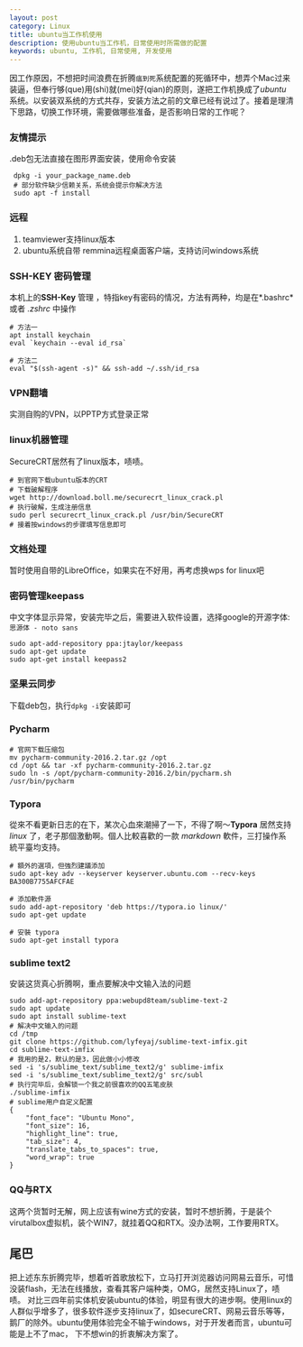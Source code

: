 ```yaml
---
layout: post
category: Linux
title: ubuntu当工作机使用
description: 使用ubuntu当工作机，日常使用时所需做的配置
keywords: ubuntu, 工作机, 日常使用, 开发使用
---
```


因工作原因，不想把时间浪费在折腾`瘟到死`系统配置的死循环中，想弄个Mac过来装逼，但奉行够(que)用(shi)就(mei)好(qian)的原则，遂把工作机换成了*ubuntu*系统。以安装双系统的方式共存，安装方法之前的文章已经有说过了。接着是理清下思路，切换工作环境，需要做哪些准备，是否影响日常的工作呢？
<!-- more -->

### 友情提示
 .deb包无法直接在图形界面安装，使用命令安装

```shell
 dpkg -i your_package_name.deb
 # 部分软件缺少信赖关系，系统会提示你解决方法
 sudo apt -f install
```

### 远程
1. teamviewer支持linux版本
2. ubuntu系统自带 remmina远程桌面客户端，支持访问windows系统

### SSH-KEY 密码管理

本机上的**SSH-Key** 管理 ，特指key有密码的情况，方法有两种，均是在*.bashrc* 或者 *.zshrc* 中操作

```shell
# 方法一
apt install keychain
eval `keychain --eval id_rsa`

# 方法二
eval "$(ssh-agent -s)" && ssh-add ~/.ssh/id_rsa
```

### VPN翻墙
实测自购的VPN，以PPTP方式登录正常

### linux机器管理
SecureCRT居然有了linux版本，啧啧。

```shell
# 到官网下载ubuntu版本的CRT
# 下载破解程序
wget http://download.boll.me/securecrt_linux_crack.pl  
# 执行破解，生成注册信息
sudo perl securecrt_linux_crack.pl /usr/bin/SecureCRT  
# 接着按windows的步骤填写信息即可
```

### 文档处理
暂时使用自带的LibreOffice，如果实在不好用，再考虑换wps for linux吧

### 密码管理keepass
中文字体显示异常，安装完毕之后，需要进入软件设置，选择google的开源字体: `思源体 - noto sans`

```shell
sudo apt-add-repository ppa:jtaylor/keepass
sudo apt-get update
sudo apt-get install keepass2
```

### 坚果云同步
下载deb包，执行`dpkg -i`安装即可

###  Pycharm

```shell
# 官网下载压缩包
mv pycharm-community-2016.2.tar.gz /opt
cd /opt && tar -xf pycharm-community-2016.2.tar.gz
sudo ln -s /opt/pycharm-community-2016.2/bin/pycharm.sh /usr/bin/pycharm
```

### Typora

從來不看更新日志的在下，某次心血來潮掃了一下，不得了啊～**Typora** 居然支持 *linux* 了，老子那個激動啊。個人比較喜歡的一款 *markdown* 軟件，三打操作系統平臺均支持。

```shell
# 額外的選項，但強烈建議添加
sudo apt-key adv --keyserver keyserver.ubuntu.com --recv-keys BA300B7755AFCFAE

# 添加軟件源
sudo add-apt-repository 'deb https://typora.io linux/'
sudo apt-get update

# 安裝 typora
sudo apt-get install typora
```



### sublime text2

安装这货真心折腾啊，重点要解决中文输入法的问题

```shell
sudo add-apt-repository ppa:webupd8team/sublime-text-2
sudo apt update
sudo apt install sublime-text
# 解决中文输入的问题
cd /tmp 
git clone https://github.com/lyfeyaj/sublime-text-imfix.git
cd sublime-text-imfix 
# 我用的是2，默认的是3，因此做小小修改
sed -i 's/sublime_text/sublime_text2/g' sublime-imfix
sed -i 's/sublime_text/sublime_text2/g' src/subl
# 执行完毕后，会解锁一个我之前很喜欢的QQ五笔皮肤
./sublime-imfix
# sublime用户自定义配置
{
    "font_face": "Ubuntu Mono",
    "font_size": 16,
    "highlight_line": true,
    "tab_size": 4,
    "translate_tabs_to_spaces": true,
    "word_wrap": true
}
```

### QQ与RTX
这两个货暂时无解，网上应该有wine方式的安装，暂时不想折腾，于是装个virutalbox虚拟机，装个WIN7，就挂着QQ和RTX。没办法啊，工作要用RTX。

## 尾巴

把上述东东折腾完毕，想着听首歌放松下，立马打开浏览器访问网易云音乐，可惜没装flash，无法在线播放，查看其客户端种类，OMG，居然支持Linux了，啧啧。
对比三四年前实体机安装ubuntu的体验，明显有很大的进步啊。使用linux的人群似乎增多了，很多软件逐步支持linux了，如secureCRT、网易云音乐等等，鹅厂的除外。ubuntu使用体验完全不输于windows，对于开发者而言，ubuntu可能是上不了mac， 下不想win的折衷解决方案了。

